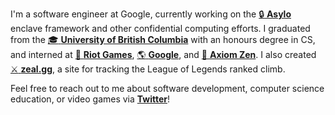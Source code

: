 I'm a software engineer at Google, currently working on the [:lock: **Asylo**](https://github.com/google/asylo) enclave framework and other confidential computing efforts. I graduated from the [:mortar_board: **University of British Columbia**](https://www.ubc.ca/) with an honours degree in CS, and interned at [:punch: **Riot Games**](https://www.riotgames.com/), [:earth_americas: **Google**](https://google.com), and [:bear: **Axiom Zen**](https://www.axiomzen.co/). I also created [:crossed_swords: **zeal.gg**](https://zeal.gg/), a site for tracking the League of Legends ranked climb.

Feel free to reach out to me about software development, computer science education, or video games via [**Twitter**](https://twitter.com/iKevinY)!
